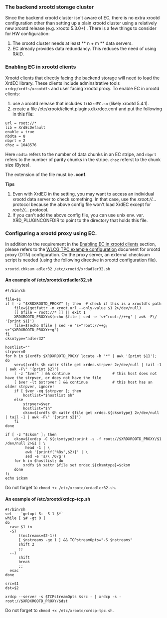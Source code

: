 ### The backend xrootd storage cluster

Since the backend xrootd cluster isn't aware of EC, there is no extra xrootd 
configuration other than setting up a plain xrootd cluster using a relatively new
xrootd release (e.g. xrootd 5.3.0+) . There is a few things to consider for HW 
configuration:

1. The xrootd cluster needs at least ** n + m ** data servers.
2. EC already provides data redundancy. This reduces the need of using RAID.

### Enabling EC in xrootd clients

Xrootd clients that directly facing the backend storage will need to load the XrdEC 
library. These clients include adminsitrative tools `xrdcp/xrdfs/xrootdfs` and user 
facing xrootd proxy. To enable EC in xrootd clients:

1. use a xrootd release that includes `libXrdEC.so` (likely xrootd 5.4.1).
2. create a file /etc/xrootd/client.plugins.d/xrdec.conf and put the following in
   this file:
```
url = root://*
lib = XrdEcDefault
enable = true
nbdta = 8
nbprt = 2
chsz = 1048576
```
Here `nbdta` refers to the number of data chunks in an EC stripe, and `nbprt` refers
to the number of parity chunks in the stripe. `chsz` referst to the chunk size (Bytes).

The extension of the file must be **.conf**.

**Tips**

1. Even with XrdEC in the setting, you may want to access an individual xrootd data server 
   to check something. In that case, use the *xroot://...* protocol because the above 
   config file won't load XrdEC except for *root://...* protocol.
2. If you can't add the above config file, you can use unix env. var. XRD_PLUGINCONFDIR
   to point to the directory that holds this file.

### Configuring a xrootd proxy using EC.

In addition to the requirement in the [Enabling EC in xrootd clients](#enable-ec-in-xrootd-clients) 
section, please refers to the 
[WLCG TPC example configuration](../tpc/#an-example-of-wlcg-tpc-configuration-with-x509-authentication)
document for xrootd proxy (DTN) configuration. On the proxy server, an external checksum script
is needed (using the following directive in xrootd configuration file).
```
xrootd.chksum adler32 /etc/xrootd/xrdadler32.sh
```

#### An example of **/etc/xrootd/xrdadler32.sh**

```
#!/bin/sh

file=$1
if [ -z "$XRDXROOTD_PROXY" ]; then  # check if this is a xrootdfs path
    file=$(getfattr -n xroot.url --only-value $1 2>/dev/null)
    [[ $file = root://* ]] || exit 1
    XRDXROOTD_PROXY=$(echo $file | sed -e 's+^root://++g' | awk -F\/ '{print $1}')
    file=$(echo $file | sed -e "s+^root://++g; s+^$XRDXROOTD_PROXY++g")
fi
cksmtype="adler32"

hostlist=""
strpver=0
for h in $(xrdfs $XRDXROOTD_PROXY locate -h "*" | awk '{print $1}'); do
    ver=$(xrdfs $h xattr $file get xrdec.strpver 2>/dev/null | tail -1 | awk -F\" '{print $2}')
    [ -z "$ver" ] && continue                   # this host does not have the strpver, or does not have the file
    [ $ver -lt $strpver ] && continue           # this host has an older strpver, ignore! 
    if [ $ver -eq $strpver ]; then
        hostlist="$hostlist $h"
    else 
        strpver=$ver
        hostlist="$h"
        cksm=$(xrdfs $h xattr $file get xrdec.${cksmtype} 2>/dev/null | tail -1 | awk -F\" '{print $2}')
    fi  
done

if [ -z "$cksm" ]; then
    cksm=$(xrdcp -C ${cksmtype}:print -s -f root://$XRDXROOTD_PROXY/$1 /dev/null 2>&1 | \
         head -1 | \
         awk '{printf("%8s",$2)}' | \
         sed -e 's/\ /0/g')
    for h in $hostlist; do
        xrdfs $h xattr $file set xrdec.${cksmtype}=$cksm 
    done
fi
echo $cksm
```
Do not forget to `chmod +x /etc/xrootd/xrdadler32.sh`.

#### An example of **/etc/xrootd/xrdcp-tcp.sh**

```
#!/bin/sh
set -- `getopt S: -S 1 $*`
while [ $# -gt 0 ]
do
  case $1 in
  -S)
      ((nstreams=$2-1))
      [ $nstreams -ge 1 ] && TCPstreamOpts="-S $nstreams"
      shift 2
      ;;
  --)
      shift
      break
      ;;
  esac
done

src=$1
dst=$2

xrdcp --server -s $TCPstreamOpts $src - | xrdcp -s - root://$XRDXROOTD_PROXY/$dst
```
Do not forget to `chmod +x /etc/xrootd/xrdcp-tpc.sh`.

